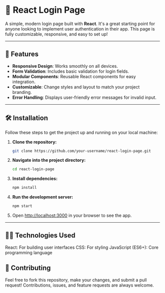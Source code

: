 # 🌟 React Login Page

A simple, modern login page built with **React**. It's a great starting point for anyone looking to implement user authentication in their app. This page is fully customizable, responsive, and easy to set up!

---

## 🚀 Features

- **Responsive Design**: Works smoothly on all devices.
- **Form Validation**: Includes basic validation for login fields.
- **Modular Components**: Reusable React components for easy integration.
- **Customizable**: Change styles and layout to match your project branding.
- **Error Handling**: Displays user-friendly error messages for invalid input.



---

## 🛠️ Installation

Follow these steps to get the project up and running on your local machine:

1. **Clone the repository:**

    ```bash
    git clone https://github.com/your-username/react-login-page.git
    ```

2. **Navigate into the project directory:**

    ```bash
    cd react-login-page
    ```

3. **Install dependencies:**

    ```bash
    npm install
    ```

4. **Run the development server:**

    ```bash
    npm start
    ```

5. Open [http://localhost:3000](http://localhost:3000) in your browser to see the app.

---

## 🧑‍💻 Technologies Used

React: For building user interfaces
CSS: For styling
JavaScript (ES6+): Core programming language

## 🤝 Contributing

Feel free to fork this repository, make your changes, and submit a pull request! Contributions, issues, and feature requests are always welcome.


